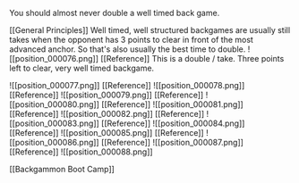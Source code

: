 You should almost never double a well timed back game.

[[General Principles]]
Well timed, well structured backgames are usually still takes when the opponent has 3 points to clear in front of the most advanced anchor. So that's also usually the best time to double.
![[position_000076.png]]
[[Reference]]
This is a double / take. Three points left to clear, very well timed backgame.

![[position_000077.png]]
[[Reference]]
![[position_000078.png]]
[[Reference]]
![[position_000079.png]]
[[Reference]]
![[position_000080.png]]
[[Reference]]
![[position_000081.png]]
[[Reference]]
![[position_000082.png]]
[[Reference]]
![[position_000083.png]]
[[Reference]]
![[position_000084.png]]
[[Reference]]
![[position_000085.png]]
[[Reference]]
![[position_000086.png]]
[[Reference]]
![[position_000087.png]]
[[Reference]]
![[position_000088.png]]

[[Backgammon Boot Camp]]
